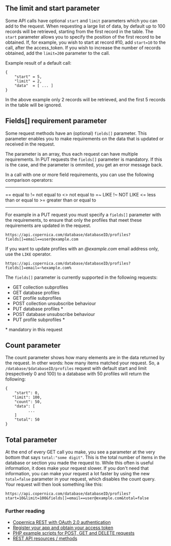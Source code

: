 The limit and start parameter
-----------------------------

Some API calls have optional `start` and `limit` parameters which you
can add to the request. When requesting a large list of data, by default
up to 100 records will be retrieved, starting from the first record in
the table. The `start` parameter allows you to specify the position of
the first record to be obtained. If, for example, you wish to start at
record \#10, add `start=10` to the call, after the access\_token. If you
wish to increase the number of records obtained, add the `limit=200`
parameter to the call.

Example result of a default call:

~~~~ {.language-javascript}
{
    "start" = 5,
    "limit" = 2,
    "data"  = [ ... ]
}
~~~~

In the above example only 2 records will be retrieved, and the first 5
records in the table will be ignored.

Fields[] requirement parameter
------------------------------

Some request methods have an (optional) `fields[]` parameter. This
parameter enables you to make requirements on the data that is updated
or received in the request.

The parameter is an array, thus each request can have multiple
requirements. In PUT requests the `fields[]` parameter is mandatory. If
this is the case, and the parameter is ommited, you get an error message
back.

In a call with one or more field requirements, you can use the following
comparison operators:

  ------ --------------------------
  ==     equal to
  !=     not equal to
  \<\>   not equal to
  =\~    LIKE
  !\~    NOT LIKE
  \<=    less than or equal to
  \>=    greater than or equal to
  ------ --------------------------

For example in a PUT request you must specify a `fields[]` parameter
with the requirements, to ensure that only the profiles that meet these
requirements are updated in the request.

    https://api.copernica.com/database/databaseID/profiles?fields[]=email==user@example.com

If you want to update profiles with an *@example.com* email address
only, use the `LIKE` operator.

    https://api.copernica.com/database/databaseID/profiles?fields[]=email=~%example.com%

The `fields[]` parameter is currently supported in the following
requests:

-   GET collection subprofiles
-   GET database profiles
-   GET profile subprofiles
-   POST collection unsubscribe behaviour
-   PUT database profiles \*
-   POST database unsubscribe behaviour
-   PUT profile subprofiles \*

\* mandatory in this request

Count parameter
---------------

The count parameter shows how many elements are in the data returned by
the request. In other words: how many items matched your request. So, a
`/database/$databaseID/profiles` request with default start and limit
(respectively 0 and 100) to a database with 50 profiles will return the
following:

~~~~ {.language-javascript}
{
    "start": 0,
   "limit": 100,
    "count": 50,
    "data": [
          ...
    ]
    "total": 50
}
~~~~

Total parameter
---------------

At the end of every GET call you make, you see a parameter at the very
bottom that says `total:"some digit"`. This is the total number of items
in the database or section you made the request to. While this often is
useful information, it does make your request slower. If you don't need
that information, you can make your request a lot faster by using the
new `total=false` parameter in your request, which disables the count
query. Your request will then look something like this:

    https://api.copernica.com/database/databaseID/profiles?start=10&limit=100&fields[]=email==user@example.com&total=false

### Further reading

-   [Copernica REST with OAuth 2.0
    authentication](./setting-up-copernica-rest-service.en.md)
-   [Register your app and obtain your access
    token](./register-your-app-on-copernica-com.en.md)
-   [PHP example scripts for POST, GET and DELETE
    requests](./example-get-post-and-delete-requests.en.md)
-   [REST API resources / methods](./the-copernica-rest-api.en.md)

